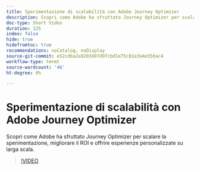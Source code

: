 ```yaml
---
title: Sperimentazione di scalabilità con Adobe Journey Optimizer
description: Scopri come Adobe ha sfruttato Journey Optimizer per scalare la sperimentazione, migliorare il ROI e offrire esperienze personalizzate su larga scala.
doc-type: Short Video
duration: 125
index: false
hide: true
hidefromtoc: true
recommendations: noCatalog, noDisplay
source-git-commit: e52cdba2a9203497d97cbd1e75c81e3e4e556ac4
workflow-type: tm+mt
source-wordcount: '46'
ht-degree: 0%

---
```



# Sperimentazione di scalabilità con Adobe Journey Optimizer

Scopri come Adobe ha sfruttato Journey Optimizer per scalare la sperimentazione, migliorare il ROI e offrire esperienze personalizzate su larga scala.

<!-- 72_S531_3442531_124_scaling-experimentation-with-adobe-journey-optimizer -->
>[!VIDEO](https://video.tv.adobe.com/v/3458240/?learn=on&enablevpops=true)
